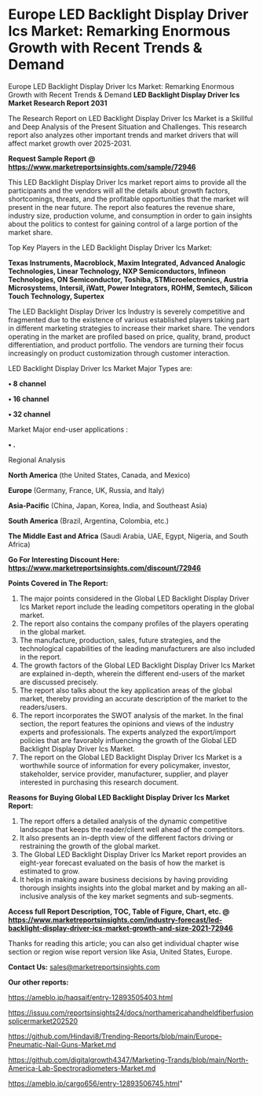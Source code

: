 # Europe LED Backlight Display Driver Ics Market: Remarking Enormous Growth with Recent Trends & Demand
Europe LED Backlight Display Driver Ics Market: Remarking Enormous Growth with Recent Trends & Demand
<strong>LED Backlight Display Driver Ics Market Research Report 2031</strong>

The Research Report on LED Backlight Display Driver Ics Market is a Skillful and Deep Analysis of the Present Situation and Challenges. This research report also analyzes other important trends and market drivers that will affect market growth over 2025-2031.

<strong>Request Sample Report @ <a href=https://www.marketreportsinsights.com/sample/72946>https://www.marketreportsinsights.com/sample/72946</a></strong>

This LED Backlight Display Driver Ics market report aims to provide all the participants and the vendors will all the details about growth factors, shortcomings, threats, and the profitable opportunities that the market will present in the near future. The report also features the revenue share, industry size, production volume, and consumption in order to gain insights about the politics to contest for gaining control of a large portion of the market share.

Top Key Players in the LED Backlight Display Driver Ics Market:

<strong>Texas Instruments, Macroblock, Maxim Integrated, Advanced Analogic Technologies, Linear Technology, NXP Semiconductors, Infineon Technologies, ON Semiconductor, Toshiba, STMicroelectronics, Austria Microsystems, Intersil, iWatt, Power Integrators, ROHM, Semtech, Silicon Touch Technology, Supertex</strong>

The LED Backlight Display Driver Ics Industry is severely competitive and fragmented due to the existence of various established players taking part in different marketing strategies to increase their market share. The vendors operating in the market are profiled based on price, quality, brand, product differentiation, and product portfolio. The vendors are turning their focus increasingly on product customization through customer interaction.

LED Backlight Display Driver Ics Market Major Types are:

<strong>• 8 channel

• 16 channel

• 32 channel</strong>

Market Major end-user applications :

<strong>• .</strong>

Regional Analysis

</u><strong><b>North America</b></strong> (the United States, Canada, and Mexico)

<strong><b>Europe </b></strong>(Germany, France, UK, Russia, and Italy)

<strong><b>Asia-Pacific</b></strong> (China, Japan, Korea, India, and Southeast Asia)

<strong><b>South America</b></strong> (Brazil, Argentina, Colombia, etc.)

<strong><b>The Middle East and Africa</b></strong> (Saudi Arabia, UAE, Egypt, Nigeria, and South Africa)

<strong>Go For Interesting Discount Here: <a href=https://www.marketreportsinsights.com/discount/72946>https://www.marketreportsinsights.com/discount/72946</a></strong>

<strong>Points Covered in The Report:</strong>
<ol>
  <li>The major points considered in the Global LED Backlight Display Driver Ics Market report include the leading competitors operating in the global market.</li>
  <li>The report also contains the company profiles of the players operating in the global market.</li>
  <li>The manufacture, production, sales, future strategies, and the technological capabilities of the leading manufacturers are also included in the report.</li>
  <li>The growth factors of the Global LED Backlight Display Driver Ics Market are explained in-depth, wherein the different end-users of the market are discussed precisely.</li>
  <li>The report also talks about the key application areas of the global market, thereby providing an accurate description of the market to the readers/users.</li>
  <li>The report incorporates the SWOT analysis of the market. In the final section, the report features the opinions and views of the industry experts and professionals. The experts analyzed the export/import policies that are favorably influencing the growth of the Global LED Backlight Display Driver Ics Market.</li>
  <li>The report on the Global LED Backlight Display Driver Ics Market is a worthwhile source of information for every policymaker, investor, stakeholder, service provider, manufacturer, supplier, and player interested in purchasing this research document.</li>
</ol>
<strong>Reasons for Buying Global LED Backlight Display Driver Ics Market Report:</strong>

<ol>
  <li>The report offers a detailed analysis of the dynamic competitive landscape that keeps the reader/client well ahead of the competitors.</li>
  <li>It also presents an in-depth view of the different factors driving or restraining the growth of the global market.</li>
  <li>The Global LED Backlight Display Driver Ics Market report provides an eight-year forecast evaluated on the basis of how the market is estimated to grow.</li>
  <li>It helps in making aware business decisions by having providing thorough insights insights into the global market and by making an all-inclusive analysis of the key market segments and sub-segments.</li>
</ol>
<strong>Access full Report Description, TOC, Table of Figure, Chart, etc. @ <a href=https://www.marketreportsinsights.com/industry-forecast/led-backlight-display-driver-ics-market-growth-and-size-2021-72946>https://www.marketreportsinsights.com/industry-forecast/led-backlight-display-driver-ics-market-growth-and-size-2021-72946</a></strong>


Thanks for reading this article; you can also get individual chapter wise section or region wise report version like Asia, United States, Europe.

<strong>Contact Us:</strong>
sales@marketreportsinsights.com

<strong>Our other reports:</strong>

<a href=https://ameblo.jp/haqsaif/entry-12893505403.html>https://ameblo.jp/haqsaif/entry-12893505403.html</a>

<a href=https://issuu.com/reportsinsights24/docs/northamericahandheldfiberfusionsplicermarket202520>https://issuu.com/reportsinsights24/docs/northamericahandheldfiberfusionsplicermarket202520</a>

<a href=https://github.com/Hindavi8/Trending-Reports/blob/main/Europe-Pneumatic-Nail-Guns-Market.md>https://github.com/Hindavi8/Trending-Reports/blob/main/Europe-Pneumatic-Nail-Guns-Market.md</a>

<a href=https://github.com/digitalgrowth4347/Marketing-Trands/blob/main/North-America-Lab-Spectroradiometers-Market.md>https://github.com/digitalgrowth4347/Marketing-Trands/blob/main/North-America-Lab-Spectroradiometers-Market.md</a>

<a href=https://ameblo.jp/cargo656/entry-12893506745.html>https://ameblo.jp/cargo656/entry-12893506745.html</a>"
